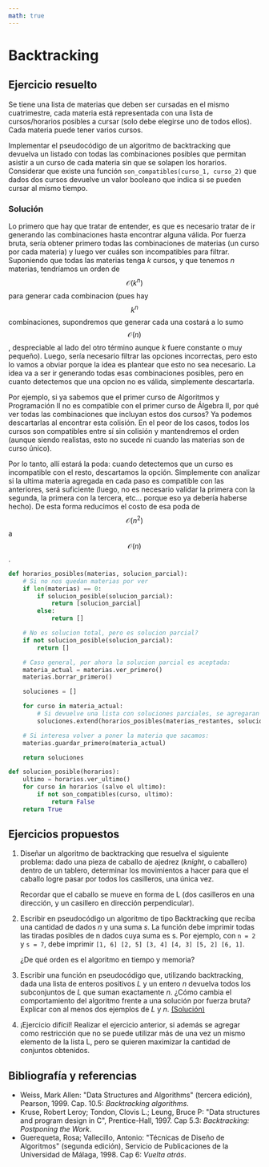 ```yaml
---
math: true
---
```


# Backtracking

## Ejercicio resuelto

Se tiene una lista de materias que deben ser cursadas en el mismo cuatrimestre, cada materia está representada con una lista de cursos/horarios posibles a cursar (solo debe elegirse uno de todos ellos). Cada materia puede tener varios cursos.

Implementar el pseudocódigo de un algoritmo de backtracking que devuelva un listado con todas las combinaciones posibles que permitan asistir a un curso de cada materia sin que se solapen los horarios.
Considerar que existe una función `son_compatibles(curso_1, curso_2)` que dados dos cursos devuelve un valor booleano que indica si se pueden cursar al mismo tiempo.

### Solución

Lo primero que hay que tratar de entender, es que es necesario tratar de ir generando las combinaciones hasta encontrar alguna válida. Por fuerza bruta, sería obtener primero todas las combinaciones de materias (un curso por cada materia) y luego ver cuáles son incompatibles para filtrar.
Suponiendo que todas las materias tenga _k_ cursos, y que tenemos _n_ materias, tendríamos un orden de $$\mathcal{O}(k^n)$$ para generar cada combinacion (pues hay $$k^n$$ combinaciones, supondremos que generar cada una costará a lo sumo $$\mathcal{O}(n)$$, despreciable al lado del otro término aunque _k_ fuere constante o muy pequeño).
Luego, sería necesario filtrar las opciones incorrectas, pero esto lo vamos a obviar porque la idea es plantear que esto no sea necesario. La idea va a ser ir generando todas esas combinaciones posibles, pero en cuanto detectemos que una opcion no es válida, simplemente descartarla.

Por ejemplo, si ya sabemos que el primer curso de Algoritmos y Programación II no es compatible con el primer curso de Álgebra II, por qué ver todas las combinaciones que incluyan estos dos cursos? Ya podemos descartarlas al encontrar esta colisión. En el peor de los casos, todos los cursos son compatibles entre sí sin colisión y mantendremos el orden (aunque siendo realistas, esto no sucede ni cuando las materias son de curso único).

Por lo tanto, allí estará la poda: cuando detectemos que un curso es incompatible con el resto, descartamos la opción. Simplemente con analizar si la ultima materia agregada en cada paso es compatible con las anteriores, será suficiente (luego, no es necesario validar la primera con la segunda, la primera con la tercera, etc... porque eso ya debería haberse hecho). De esta forma reducimos el costo de esa poda de $$\mathcal{O}(n^2)$$ a $$\mathcal{O}(n)$$.

``` python
def horarios_posibles(materias, solucion_parcial):
    # Si no nos quedan materias por ver
    if len(materias) == 0:
        if solucion_posible(solucion_parcial):
            return [solucion_parcial]
        else:
            return []

    # No es solucion total, pero es solucion parcial?
    if not solucion_posible(solucion_parcial):
        return []

    # Caso general, por ahora la solucion parcial es aceptada:
    materia_actual = materias.ver_primero()
    materias.borrar_primero()

    soluciones = []

    for curso in materia_actual:
        # Si devuelve una lista con soluciones parciales, se agregaran todas a esta lista. Si devuelve lista vacia, no hara nada
        soluciones.extend(horarios_posibles(materias_restantes, solucion_parcial + [curso]))

    # Si interesa volver a poner la materia que sacamos:
    materias.guardar_primero(materia_actual)

    return soluciones

def solucion_posible(horarios):
    ultimo = horarios.ver_ultimo()
    for curso in horarios (salvo el ultimo):
        if not son_compatibles(curso, ultimo):
            return False
    return True
```

## Ejercicios propuestos

1. Diseñar un algoritmo de backtracking que resuelva el siguiente problema: dado una pieza de caballo de ajedrez (_knight_, o caballero) dentro de un tablero, determinar los movimientos a hacer para que el caballo logre pasar por todos los casilleros, una única vez.

   Recordar que el caballo se mueve en forma de L (dos casilleros en una dirección, y un casillero en dirección perpendicular).

2. Escribir en pseudocódigo un algoritmo de tipo Backtracking que reciba una cantidad de dados _n_ y una suma _s_. La función debe imprimir todas las tiradas posibles de n dados cuya suma es s. Por ejemplo, con `n = 2` y `s = 7`, debe imprimir `[1, 6] [2, 5] [3, 4] [4, 3] [5, 2] [6, 1]`.

   ¿De qué orden es el algoritmo en tiempo y memoria?

3. Escribir una función en pseudocódigo que, utilizando backtracking, dada una lista de enteros positivos _L_ y un entero _n_ devuelva todos los subconjuntos de _L_ que suman exactamente _n_. ¿Cómo cambia el comportamiento del algoritmo frente a una solución por fuerza bruta? Explicar con al menos dos ejemplos de _L_ y _n_.
[(Solución)](soluciones/subset_sum.py)

4. ¡Ejercicio difícil! Realizar el ejercicio anterior, si además se agregar como restricción que no se puede utilizar más de una vez un mismo elemento de la lista L, pero se quieren maximizar la cantidad de conjuntos obtenidos.

## Bibliografía y referencias

- Weiss, Mark Allen: "Data Structures and Algorithms" (tercera edición), Pearson, 1999. Cap. 10.5: _Backtracking algorithms_.
- Kruse, Robert Leroy;  Tondon, Clovis L.;  Leung, Bruce P: "Data structures and program design in C", Prentice-Hall, 1997. Cap 5.3: _Backtracking: Postponing the Work_.
- Guerequeta, Rosa; Vallecillo, Antonio: "Técnicas de Diseño de Algoritmos" (segunda edición), Servicio de Publicaciones de la Universidad de Málaga, 1998. Cap 6: _Vuelta atrás_.
